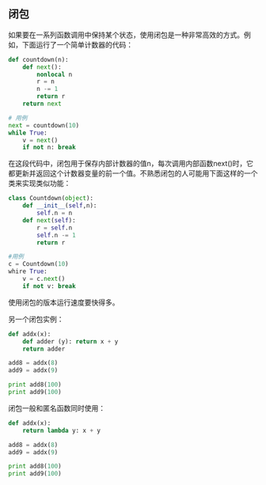## 闭包

如果要在一系列函数调用中保持某个状态，使用闭包是一种非常高效的方式。例如，下面运行了一个简单计数器的代码：

```python
def countdown(n):
    def next():
        nonlocal n
        r = n
        n -= 1
        return r
    return next

# 用例
next = countdown(10) 
while True:
    v = next()
    if not n: break
```

在这段代码中，闭包用于保存内部计数器的值n，每次调用内部函数next()时，它都更新并返回这个计数器变量的前一个值。不熟悉闭包的人可能用下面这样的一个类来实现类似功能：

```python
class Countdown(object):
    def __init__(self,n):
        self.n = n
    def next(self):
        r = self.n
        self.n -= 1
        return r

#用例
c = Countdown(10)
whire True:
    v = c.next()
    if not v: break
```

使用闭包的版本运行速度要快得多。

另一个闭包实例：

```python
def addx(x):
    def adder (y): return x + y
    return adder

add8 = addx(8)
add9 = addx(9)

print add8(100)
print add9(100)
```

闭包一般和匿名函数同时使用：

```python
def addx(x):
    return lambda y: x + y

add8 = addx(8)
add9 = addx(9)

print add8(100)
print add9(100)
```